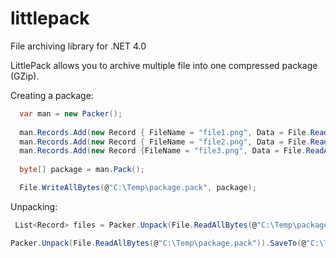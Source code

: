 # littlepack
File archiving library for .NET 4.0

LittlePack allows you to archive multiple file into one compressed package (GZip).

Creating a package:

```csharp
  var man = new Packer();
           
  man.Records.Add(new Record { FileName = "file1.png", Data = File.ReadAllBytes(@"C:\Data\file1.png") });
  man.Records.Add(new Record { FileName = "file2.png", Data = File.ReadAllBytes(@"C:\Data\file1.png") } );
  man.Records.Add(new Record {FileName = "file3.png", Data = File.ReadAllBytes(@"C:\Data\file3.png") });
  
  byte[] package = man.Pack();

  File.WriteAllBytes(@"C:\Temp\package.pack", package);
```

Unpacking:

```csharp
 List<Record> files = Packer.Unpack(File.ReadAllBytes(@"C:\Temp\package.pack"));

Packer.Unpack(File.ReadAllBytes(@"C:\Temp\package.pack")).SaveTo(@"C:\Temp\file\");
```
